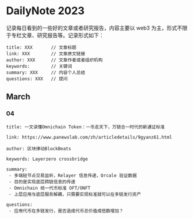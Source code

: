 # DailyNote 2023

记录每日看到的一些好的文章或者研究报告，内容主要以 web3 为主，形式不限于专栏文章、研究报告等。记录形式如下：

```
title: XXX       // 文章标题
link: XXX        // 文章原文链接
author: XXX      // 文章作者或者组织机构
keywords:        // 关键词
summary: XXX     // 内容个人总结
questions: XXX   // 提问
```



## March

### 04

```
title: 一文读懂Omnichain Token：一币走天下，万链合一时代的新通证标准

link: https://www.panewslab.com/zh/articledetails/9gyanz61.html

author: 区块律动BlockBeats

keywords: Layerzero crossbridge

summary:
 - 多端轻节点交易监听，Relayer 信息传递，Orcale 验证数据
 - 目的是实现底层跨链信息的传递
 - Omnichain 统一代币标准 OFT/ONFT
 - 上层应用与底层服务解藕，只需要实现标准就可以在多链发行资产
 
questions:
 - 应用代币在多链发行，是否造成代币总价值成倍数增加？
```





